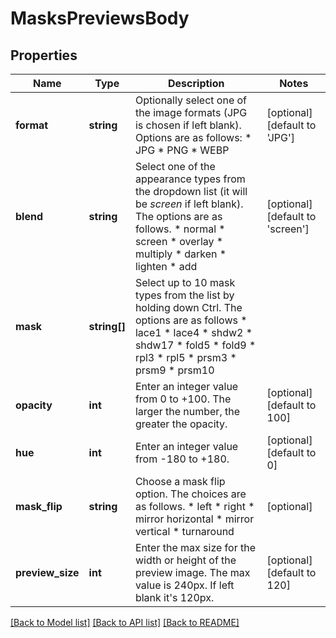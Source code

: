 # MasksPreviewsBody

## Properties
Name | Type | Description | Notes
------------ | ------------- | ------------- | -------------
**format** | **string** | Optionally select one of the image formats (JPG is chosen if left blank). Options are as follows:   * JPG   * PNG   * WEBP | [optional] [default to 'JPG']
**blend** | **string** | Select one of the appearance types from the dropdown list (it will be _screen_ if left blank). The options are as follows.   * normal   * screen   * overlay   * multiply   * darken   * lighten   * add | [optional] [default to 'screen']
**mask** | **string[]** | Select up to 10 mask types from the list by holding down Ctrl. The options are as follows   * lace1   * lace4   * shdw2   * shdw17   * fold5   * fold9   * rpl3   * rpl5   * prsm3   * prsm9   * prsm10 | 
**opacity** | **int** | Enter an integer value from 0 to +100. The larger the number, the greater the opacity. | [optional] [default to 100]
**hue** | **int** | Enter an integer value from -180 to +180. | [optional] [default to 0]
**mask_flip** | **string** | Choose a mask flip option. The choices are as follows.   * left   * right   * mirror horizontal   * mirror vertical   * turnaround | [optional] 
**preview_size** | **int** | Enter the max size for the width or height of the preview image. The max value is 240px. If left blank it&#x27;s 120px. | [optional] [default to 120]

[[Back to Model list]](../../README.md#documentation-for-models) [[Back to API list]](../../README.md#documentation-for-api-endpoints) [[Back to README]](../../README.md)

